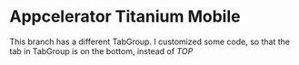 Appcelerator Titanium Mobile  
============================

This branch has a different TabGroup.
I customized some code, so that the tab in TabGroup is on the bottom, instead of *TOP*




